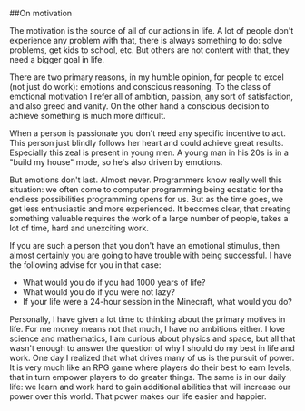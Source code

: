 
##On motivation

  The motivation is the source of all of our actions in life. A lot of people don't experience
  any problem with that, there is always something to do: solve problems, get kids to school, etc.
  But others are not content with that, they need a bigger goal in life.

  There are two primary reasons, in my humble opinion, for people to excel (not just do work):
  emotions and conscious reasoning. To the class of emotional motivation I refer all of ambition, 
  passion, any sort of satisfaction, and also greed and vanity. On the other hand a conscious 
  decision to achieve something is much more difficult.

  When a person is passionate you don't need any specific incentive to act. This person just blindly
  follows her heart and could achieve great results. Especially this zeal is present in young men.
  A young man in his 20s is in a "build my house" mode, so he's also driven by emotions. 

  But emotions don't last. Almost never. Programmers know really well this situation: we often come 
  to computer programming being ecstatic for the endless possibilities programming opens for us. But 
  as the time goes, we get less enthusiastic and more experienced. It becomes clear, that creating
  something valuable requires the work of a large number of people, takes a lot of time, hard and 
  unexciting work.

  If you are such a person that you don't have an emotional stimulus, then almost certainly you are
  going to have trouble with being successful. I have the following advise for you in that case:

  * What would you do if you had 1000 years of life?
  * What would you do if you were not lazy?
  * If your life were a 24-hour session in the Minecraft, what would you do?

<!-- md bug of not closing list if the first letter is space -->

  Personally, I have given a lot time to thinking about the primary motives in life. For me money
  means not that much, I have no ambitions either. I love science and mathematics, I am curious
  about physics and space, but all that wasn't enough to answer the question of why I should do
  my best in life and work. One day I realized that what drives many of us is the pursuit of power.
  It is very much like an RPG game where players do their best to earn levels, that in turn empower
  players to do greater things. The same is in our daily life: we learn and work hard to gain
  additional abilities that will increase our power over this world. That power makes our life
  easier and happier.



  
